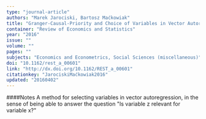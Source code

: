 ```yaml
---
type: "journal-article"
authors: "Marek Jarociski, Bartosz Maćkowiak"
title: "Granger-Causal-Priority and Choice of Variables in Vector Autoregressions"
container: "Review of Economics and Statistics"
year: "2016"
issue: ""
volume: ""
pages: ""
subjects: "Economics and Econometrics, Social Sciences (miscellaneous)"
doi: "10.1162/rest_a_00601"
link: "http://dx.doi.org/10.1162/REST_a_00601"
citationkey: "JarociskiMaćkowiak2016"
updated: "20160402"
---
```


####Notes
A method for selecting variables in vector autoregression, in the sense of being able to answer the question "Is variable z relevant for variable x?" 
